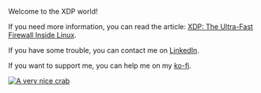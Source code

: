 Welcome to the XDP world!

If you need more information, you can read the article: [XDP: The Ultra-Fast Firewall Inside Linux](https://blog.littlejo.link/en/ebpf-another-type/xdp/intro/).

If you have some trouble, you can contact me on [LinkedIn](https://www.linkedin.com/in/joseph-ligier-4b86632).

If you want to support me, you can help me on my [ko-fi](https://ko-fi.com/littlejo).

[![A very nice crab](https://dev-to-uploads.s3.amazonaws.com/uploads/articles/1fn1a65v6x3bjdh8cjkq.png)](https://ko-fi.com/littlejo)
